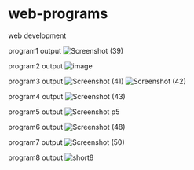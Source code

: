 # web-programs
web development

program1 output
![Screenshot (39)](https://github.com/kashamma2024/web-programs/assets/136564023/1128a95a-fda3-47d7-b1d1-76abf02290a1)


program2 output
![image](https://github.com/kashamma2024/web-programs/assets/136564023/f56c1a6e-9a88-4399-bbff-0dcfef6ebc97)

program3 output
![Screenshot (41)](https://github.com/kashamma2024/web-programs/assets/136564023/8fa1e777-8ef4-4294-96e9-c86d842b5cd7)
![Screenshot (42)](https://github.com/kashamma2024/web-programs/assets/136564023/2a668595-53c3-4062-905b-d49374f94ec9)


program4 output
![Screenshot (43)](https://github.com/kashamma2024/web-programs/assets/136564023/b7b8d612-80bd-4b37-9d32-40b7ce5db690)


program5 output
![Screenshot p5](https://github.com/kashamma2024/web-programs/assets/136564023/9b673d3b-5140-48bd-a73c-94cc16c51e9a)

program6 output
![Screenshot (48)](https://github.com/kashamma2024/web-programs/assets/136564023/d1546b9a-77c8-4c30-99d6-de587db020a7)

program7 output
![Screenshot (50)](https://github.com/kashamma2024/web-programs/assets/136564023/350dc647-60ce-4827-ba74-337a4230ff89)

program8 output
![short8](https://github.com/kashamma2024/web-programs/assets/136564023/c11f153e-edb1-4106-9c94-010fec19d400)
